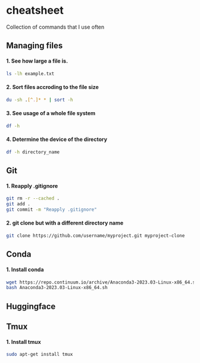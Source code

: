 # cheatsheet
Collection of commands that I use often

## Managing files

#### 1. See how large a file is.
```bash
ls -lh example.txt
```

#### 2. Sort files accroding to the file size
```bash
du -sh .[^.]* * | sort -h
```

#### 3. See usage of a whole file system

```bash
df -h
```

#### 4. Determine the device of the directory

```bash
df -h directory_name
```


## Git

#### 1. Reapply .gitignore
```bash
git rm -r --cached .
git add .
git commit -m "Reapply .gitignore"
```

#### 2. git clone but with a different directory name

```bash
git clone https://github.com/username/myproject.git myproject-clone
```

## Conda

#### 1. Install conda
```bash
wget https://repo.continuum.io/archive/Anaconda3-2023.03-Linux-x86_64.sh
bash Anaconda3-2023.03-Linux-x86_64.sh
```

## Huggingface

## Tmux

#### 1. Install tmux
```bash
sudo apt-get install tmux
```

